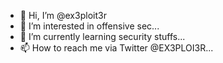 - 👋 Hi, I’m @ex3ploit3r
- 👀 I’m interested in offensive sec...
- 🌱 I’m currently learning security stuffs...
- 📫 How to reach me via Twitter @EX3PLOI3R...

<!---
ex3ploit3r/ex3ploit3r is a ✨ special ✨ repository because its `README.md` (this file) appears on your GitHub profile.
You can click the Preview link to take a look at your changes.
--->
